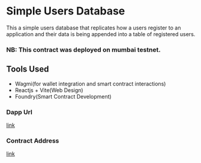# Simple Users Database

This a simple users database that replicates how a users register to an application and their data is being appended into a table of registered users.

### NB: This contract was deployed on mumbai testnet.

## Tools Used

- Wagmi(for wallet integration and smart contract interactions)
- Reactjs + Vite(Web Design)
- Foundry(Smart Contract Development)

### Dapp Url

[link](https://vercel.com/joshaw-k/users-db)

### Contract Address

[link](https://mumbai.polygonscan.com/address/0x7c68a19751302014319145c219bcc388797d4fc4#code)
